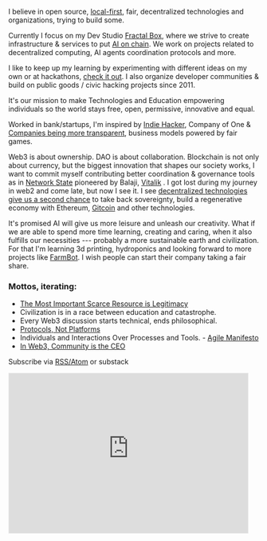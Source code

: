 I believe in open source, [local-first](https://localfirstweb.dev/), fair, decentralized technologies and organizations, trying to build some.

Currently I focus on my Dev Studio [Fractal Box](https://fractal.box/), where we strive to create infrastructure & services to put [AI on chain](https://www.placeholder.vc/blog/2023/10/23/artificial-intelligence-belongs-onchain). We work on projects related to decentralized computing, AI agents coordination protocols and more. 

I like to keep up my learning by experimenting with different ideas on my own or at hackathons, [check it out](/categories/work/). I also organize developer communities & build on public goods / civic hacking projects since 2011.

It\'s our mission to make Technologies and Education empowering individuals so the world stays free, open, permissive, innovative and equal.

Worked in bank/startups, I\'m inspired by [Indie Hacker](https://www.indiehackers.com/), Company of One & [Companies being more transparent](https://www.slideshare.net/Bufferapp/buffer-culture-04), business models powered by fair games.

Web3 is about ownership. DAO is about collaboration. Blockchain is not only about currency, but the biggest innovation that shapes our society works, I want to commit myself contributing better coordination & governance tools as in [Network State](https://thenetworkstate.com/) pioneered by Balaji, [Vitalik](https://vitalik.ca/general/2022/07/13/networkstates.html) . I got lost during my journey in web2 and come late, but now I see it. I see [decentralized technologies give us a second chance](https://x.com/debuggingfuture/status/1786772431018840200) to take back sovereignty, build a regenerative economy with Ethereum, [Gitcoin](https://gitcoin.co/) and other technologies. 

It\'s promised AI will give us more leisure and unleash our creativity. What if we are able to spend more time learning, creating and caring, when it also fulfills our necessities --- probably a more sustainable earth and civilization. For that I'm learning 3d printing, hydroponics and looking forward to more projects like [FarmBot](https://farm.bot/). I wish people can start their company taking a fair share.



### Mottos, iterating:
- [The Most Important Scarce Resource is Legitimacy](https://vitalik.eth.limo/general/2021/03/23/legitimacy.html)
- Civilization is in a race between education and catastrophe.
- Every Web3 discussion starts technical, ends philosophical.
- [Protocols, Not Platforms](https://knightcolumbia.org/content/protocols-not-platforms-a-technological-approach-to-free-speech)
- Individuals and Interactions Over Processes and Tools. - [Agile Manifesto](https://agilemanifesto.org/)
- [In Web3, Community is the CEO](https://x.com/sandeepnailwal/status/1556698309867233280)


Subscribe via [RSS/Atom](https://debuggingfuture.com/atom.xml) or substack

<iframe src="https://debuggingfuture.substack.com/embed" width="480" height="320" style="border:1px solid #EEE; background:white;" frameborder="0" scrolling="no"></iframe>

